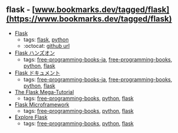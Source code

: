 flask - [www.bookmarks.dev/tagged/flask](https://www.bookmarks.dev/tagged/flask)
---
* [Flask](https://www.palletsprojects.com/p/flask/)
    * tags: [flask](../tagged/flask.md), [python](../tagged/python.md)
    * :octocat: [github url](https://github.com/pallets/flask)
* [Flask ハンズオン](http://methane.github.io/flask-handson/)
    * tags: [free-programming-books-ja](../tagged/free-programming-books-ja.md), [free-programming-books](../tagged/free-programming-books.md), [python](../tagged/python.md), [flask](../tagged/flask.md)
* [Flask ドキュメント](http://flask-docs-ja.readthedocs.org)
    * tags: [free-programming-books-ja](../tagged/free-programming-books-ja.md), [free-programming-books](../tagged/free-programming-books.md), [python](../tagged/python.md), [flask](../tagged/flask.md)
* [The Flask Mega-Tutorial](http://blog.miguelgrinberg.com/post/the-flask-mega-tutorial-part-i-hello-world)
    * tags: [free-programming-books](../tagged/free-programming-books.md), [python](../tagged/python.md), [flask](../tagged/flask.md)
* [Flask Microframework](http://flask.pocoo.org/docs/0.10/tutorial/)
    * tags: [free-programming-books](../tagged/free-programming-books.md), [python](../tagged/python.md), [flask](../tagged/flask.md)
* [Explore Flask](https://exploreflask.com)
    * tags: [free-programming-books](../tagged/free-programming-books.md), [python](../tagged/python.md), [flask](../tagged/flask.md)
